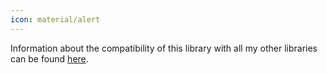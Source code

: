```yaml
---
icon: material/alert
---
```


Information about the compatibility of this library with all my other libraries can be found [here](https://github.com/MFlisar/compatibility).
